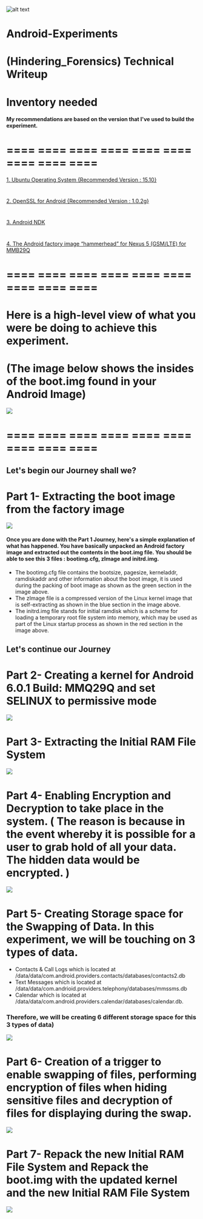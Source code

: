 
![alt text](https://www.android.com/static/2016/img/logo-android-green_1x.png "Android-Text-Logo")

# Android-Experiments
# (Hindering_Forensics) Technical Writeup

# Inventory needed
#### My recommendations are based on the version that I've used to build the experiment.
# ==== ==== ==== ==== ==== ==== ==== ==== ====
[1. Ubuntu Operating System {Recommended Version : 15.10} ](https://www.ubuntu.com/) 
#
[2. OpenSSL for Android {Recommended Version : 1.0.2g} ](https://wiki.openssl.org/index.php/Android)
# 
[3. Android NDK ](http://developer.android.com/ndk/downloads/index.html) 
# 
[4. The Android factory image “hammerhead” for Nexus 5 (GSM/LTE) for MMB29Q](https://dl.google.com/dl/android/aosp/hammerhead-mmb29qfactory-6356d31e.tgz)
# ==== ==== ==== ==== ==== ==== ==== ==== ====

# Here is a high-level view of what you were be doing to achieve this experiment.
# (The image below shows the insides of the boot.img found in your Android Image)
![](Images/Modified-Boot-Image-Diagram.png?raw=true)
# ==== ==== ==== ==== ==== ==== ==== ==== ====
## Let's begin our Journey shall we?

# Part 1- Extracting the boot image from the factory image
![](Images/Journey1.png?raw=true)

#### Once you are done with the Part 1 Journey, here's a simple explanation of what has happened. You have basically unpacked an Android factory image and extracted out the contents in the boot.img file. You should be able to see this 3 files : bootimg.cfg, zImage and initrd.img. 
* The bootimg.cfg file contains the bootsize, pagesize, kerneladdr, ramdiskaddr and other information about the boot image, it is used during the packing of boot image as shown as the green section in the image above.
* The zImage file is a compressed version of the Linux kernel image that is self-extracting as shown in the blue section in the image above.
* The initrd.img file stands for initial ramdisk which is a scheme for loading a temporary root file system into memory, which may be used as part of the Linux startup process as shown in the red section in the image above.

## Let's continue our Journey 

# Part 2- Creating a kernel for Android 6.0.1 Build: MMQ29Q and set SELINUX to permissive mode
![](Images/Journey2.png?raw=true)

# Part 3- Extracting the Initial RAM File System 
![](Images/Journey3.png?raw=true)

# Part 4- Enabling Encryption and Decryption to take place in the system. ( The reason is because in the event whereby it is possible for a user to grab hold of all your data. The hidden data would be encrypted. ) 
![](Images/Journey4.png?raw=true)

# Part 5- Creating Storage space for the Swapping of Data. In this experiment, we will be touching on 3 types of data.
* Contacts & Call Logs which is located at /data/data/com.android.providers.contacts/databases/contacts2.db 
* Text Messages which is located at /data/data/com.andrioid.providers.telephony/databases/mmssms.db 
* Calendar which is located at /data/data/com.android.providers.calendar/databases/calendar.db. 
### Therefore, we will be creating 6 different storage space for this 3 types of data)
![](Images/Journey5.png?raw=true)

# Part 6- Creation of a trigger to enable swapping of files, performing encryption of files when hiding sensitive files and decryption of files for displaying during the swap.
![](Images/Journey6.png?raw=true)

# Part 7- Repack the new Initial RAM File System and Repack the boot.img with the updated kernel and the new Initial RAM File System 
![](Images/Journey7.png?raw=true)

